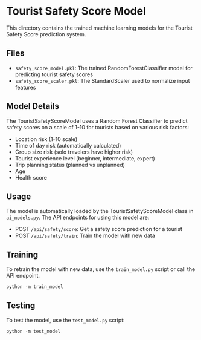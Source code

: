 # Tourist Safety Score Model

This directory contains the trained machine learning models for the Tourist Safety Score prediction system.

## Files

- `safety_score_model.pkl`: The trained RandomForestClassifier model for predicting tourist safety scores
- `safety_score_scaler.pkl`: The StandardScaler used to normalize input features

## Model Details

The TouristSafetyScoreModel uses a Random Forest Classifier to predict safety scores on a scale of 1-10 for tourists based on various risk factors:

- Location risk (1-10 scale)
- Time of day risk (automatically calculated)
- Group size risk (solo travelers have higher risk)
- Tourist experience level (beginner, intermediate, expert)
- Trip planning status (planned vs unplanned)
- Age
- Health score

## Usage

The model is automatically loaded by the TouristSafetyScoreModel class in `ai_models.py`. The API endpoints for using this model are:

- POST `/api/safety/score`: Get a safety score prediction for a tourist
- POST `/api/safety/train`: Train the model with new data

## Training

To retrain the model with new data, use the `train_model.py` script or call the API endpoint.

```python
python -m train_model
```

## Testing

To test the model, use the `test_model.py` script:

```python
python -m test_model
```